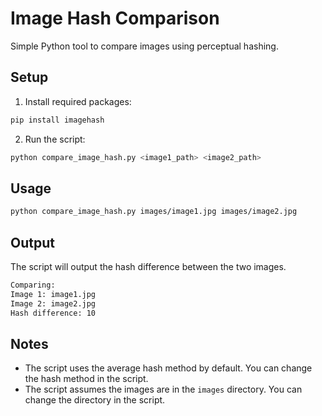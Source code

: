 # Image Hash Comparison

Simple Python tool to compare images using perceptual hashing.

## Setup

1. Install required packages:

```bash
pip install imagehash
```

2. Run the script:

```bash
python compare_image_hash.py <image1_path> <image2_path>
```

## Usage

```bash
python compare_image_hash.py images/image1.jpg images/image2.jpg
```

## Output

The script will output the hash difference between the two images.

```bash
Comparing:
Image 1: image1.jpg
Image 2: image2.jpg
Hash difference: 10
```

## Notes

- The script uses the average hash method by default. You can change the hash method in the script.
- The script assumes the images are in the `images` directory. You can change the directory in the script.
